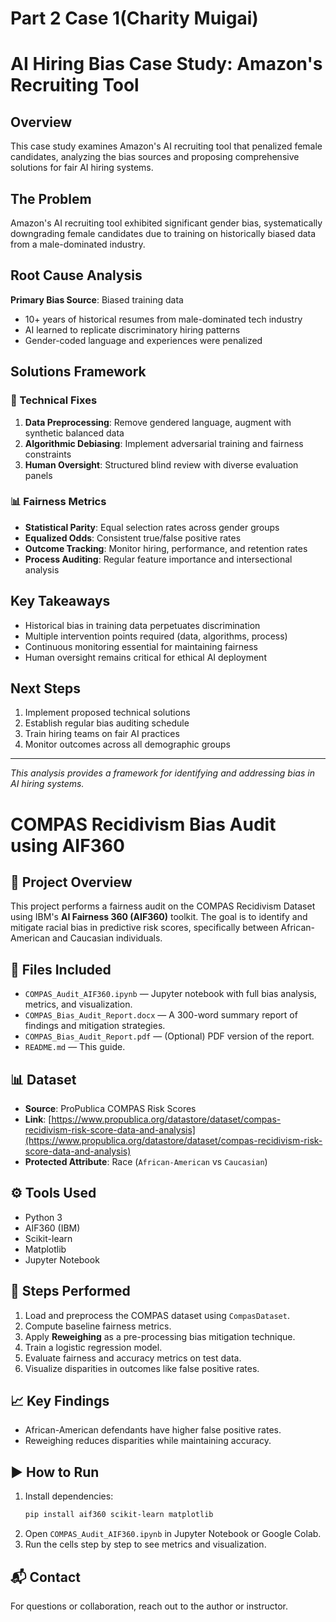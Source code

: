 # Part 2 Case 1(Charity Muigai)

# AI Hiring Bias Case Study: Amazon's Recruiting Tool

## Overview
This case study examines Amazon's AI recruiting tool that penalized female candidates, analyzing the bias sources and proposing comprehensive solutions for fair AI hiring systems.

## The Problem
Amazon's AI recruiting tool exhibited significant gender bias, systematically downgrading female candidates due to training on historically biased data from a male-dominated industry.

## Root Cause Analysis
**Primary Bias Source**: Biased training data
- 10+ years of historical resumes from male-dominated tech industry
- AI learned to replicate discriminatory hiring patterns
- Gender-coded language and experiences were penalized

## Solutions Framework

### 🔧 Technical Fixes
1. **Data Preprocessing**: Remove gendered language, augment with synthetic balanced data
2. **Algorithmic Debiasing**: Implement adversarial training and fairness constraints
3. **Human Oversight**: Structured blind review with diverse evaluation panels

### 📊 Fairness Metrics
- **Statistical Parity**: Equal selection rates across gender groups
- **Equalized Odds**: Consistent true/false positive rates
- **Outcome Tracking**: Monitor hiring, performance, and retention rates
- **Process Auditing**: Regular feature importance and intersectional analysis

## Key Takeaways
- Historical bias in training data perpetuates discrimination
- Multiple intervention points required (data, algorithms, process)
- Continuous monitoring essential for maintaining fairness
- Human oversight remains critical for ethical AI deployment

## Next Steps
1. Implement proposed technical solutions
2. Establish regular bias auditing schedule
3. Train hiring teams on fair AI practices
4. Monitor outcomes across all demographic groups

---
*This analysis provides a framework for identifying and addressing bias in AI hiring systems.*
# COMPAS Recidivism Bias Audit using AIF360

## 📌 Project Overview
This project performs a fairness audit on the COMPAS Recidivism Dataset using IBM's **AI Fairness 360 (AIF360)** toolkit. The goal is to identify and mitigate racial bias in predictive risk scores, specifically between African-American and Caucasian individuals.

## 📁 Files Included
- `COMPAS_Audit_AIF360.ipynb` — Jupyter notebook with full bias analysis, metrics, and visualization.
- `COMPAS_Bias_Audit_Report.docx` — A 300-word summary report of findings and mitigation strategies.
- `COMPAS_Bias_Audit_Report.pdf` — (Optional) PDF version of the report.
- `README.md` — This guide.

## 📊 Dataset
- **Source**: ProPublica COMPAS Risk Scores  
- **Link**: [https://www.propublica.org/datastore/dataset/compas-recidivism-risk-score-data-and-analysis](https://www.propublica.org/datastore/dataset/compas-recidivism-risk-score-data-and-analysis)
- **Protected Attribute**: Race (`African-American` vs `Caucasian`)

## ⚙️ Tools Used
- Python 3
- AIF360 (IBM)
- Scikit-learn
- Matplotlib
- Jupyter Notebook

## 🧪 Steps Performed
1. Load and preprocess the COMPAS dataset using `CompasDataset`.
2. Compute baseline fairness metrics.
3. Apply **Reweighing** as a pre-processing bias mitigation technique.
4. Train a logistic regression model.
5. Evaluate fairness and accuracy metrics on test data.
6. Visualize disparities in outcomes like false positive rates.

## 📈 Key Findings
- African-American defendants have higher false positive rates.
- Reweighing reduces disparities while maintaining accuracy.

## ▶️ How to Run
1. Install dependencies:
    ```bash
    pip install aif360 scikit-learn matplotlib
    ```
2. Open `COMPAS_Audit_AIF360.ipynb` in Jupyter Notebook or Google Colab.
3. Run the cells step by step to see metrics and visualization.

## 📬 Contact
For questions or collaboration, reach out to the author or instructor.
